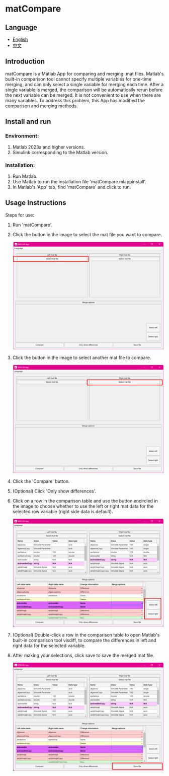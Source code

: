 
# matCompare

## Language

- [English](README.md)
- [中文](README_CN.md)

## Introduction

matCompare is a Matlab App for comparing and merging .mat files. Matlab's built-in comparison tool cannot specify multiple variables for one-time merging, and can only select a single variable for merging each time. After a single variable is merged, the comparison will be automatically rerun before the next variable can be merged. It is not convenient to use when there are many variables. To address this problem, this App has modified the comparison and merging methods.

## Install and run

### **Environment:**

1. Matlab 2023a and higher versions.
2. Simulink corresponding to the Matlab version.

### **Installation:**

1. Run Matlab.
2. Use Matlab to run the installation file 'matCompare.mlappinstall'.
3. In Matlab's 'App' tab, find 'matCompare' and click to run.

## Usage Instructions

Steps for use:

1. Run 'matCompare'.
2. Click the button in the image to select the mat file you want to compare.

   ![1722413178267](image/README/1722413178267.png)

3. Click the button in the image to select another mat file to compare.

   ![1722413196456](image/README/1722413196456.png)

4. Click the 'Compare' button.
5. (Optional) Click 'Only show differences'.
6. Click on a row in the comparison table and use the button encircled in the image to choose whether to use the left or right mat data for the selected row variable (right side data is default).

   ![1722413747789](image/README/1722413747789.png)
   
7. (Optional) Double-click a row in the comparison table to open Matlab's built-in comparison tool visdiff, to compare the differences in left and right data for the selected variable.
8. After making your selections, click save to save the merged mat file.

   ![1722413777184](image/README/1722413777184.png)
